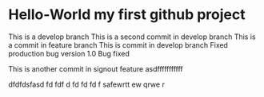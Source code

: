 # Hello-World my first github project 
This is a develop branch 
This is a second commit in develop branch 
This is a commit in feature branch
This is commit in develop branch
Fixed production bug
version 1.0
Bug fixed

This is another commit in signout feature
asdfffffffffff


dfdfdsfasd
fd
fdf
d
fd
fd
fd
f
safewrtt
ew
qrwe
r
